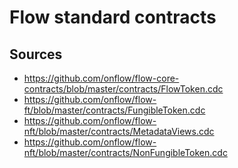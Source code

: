 # Flow standard contracts

## Sources
- https://github.com/onflow/flow-core-contracts/blob/master/contracts/FlowToken.cdc
- https://github.com/onflow/flow-ft/blob/master/contracts/FungibleToken.cdc
- https://github.com/onflow/flow-nft/blob/master/contracts/MetadataViews.cdc
- https://github.com/onflow/flow-nft/blob/master/contracts/NonFungibleToken.cdc
